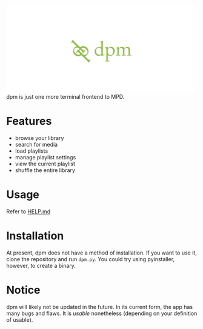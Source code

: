 ![](logo.png)
dpm is just one more terminal frontend to MPD.
# Features
- browse your library  
- search for media  
- load playlists  
- manage playlist settings  
- view the current playlist  
- shuffle the entire library
# Usage
Refer to [HELP.md](HELP.md)
# Installation
At present, dpm does not have a method of installation. If you want to use it, clone the repository and run `dpm.py`. You could try using pyinstaller, however, to create a binary.
# Notice
dpm will likely not be updated in the future. In its current form, the app has many bugs and flaws. It is _usable_ nonetheless (depending on your definition of usable). 
